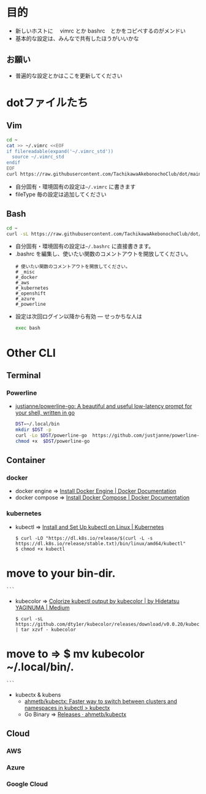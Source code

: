 # 目的
- 新しいホストに　 vimrc とか bashrc　とかをコピペするのがメンドい
- 基本的な設定は、みんなで共有したほうがいいかな

## お願い
- 普遍的な設定とかはここを更新してください

# dotファイルたち
## Vim
```bash
cd ~
cat >> ~/.vimrc <<EOF
if filereadable(expand('~/.vimrc_std'))
  source ~/.vimrc_std
endif
EOF
curl https://raw.githubusercontent.com/TachikawaAkebonochoClub/dot/main/vimrc_std -sLo ~/.vimrc_std
```
- 自分固有・環境固有の設定は`~/.vimrc` に書きます
- fileType 毎の設定は追加してください


## Bash

```bash
cd ~
curl -sL https://raw.githubusercontent.com/TachikawaAkebonochoClub/dot/main/bashup.sh | bash -
```

- 自分固有・環境固有の設定は`~/.bashrc` に直接書きます。
- .bashrc を編集し、使いたい関数のコメントアウトを開放してください。
    ```
    # 使いたい関数のコメントアウトを開放してください。
    # _misc
    #_docker
    #_aws
    #_kubernetes
    #_openshift
    #_azure
    #_powerline
    ```
- 設定は次回ログイン以降から有効
― せっかちな人は
    ```bash
    exec bash
    ```

# Other CLI
## Terminal
### Powerline
- [justjanne/powerline-go: A beautiful and useful low-latency prompt for your shell, written in go](https://github.com/justjanne/powerline-go)

    ```bash
    DST=~/.local/bin
    mkdir $DST -p
    curl -Lo $DST/powerline-go  https://github.com/justjanne/powerline-go/releases/latest/download/powerline-go-linux-amd64
    chmod +x  $DST/powerline-go
    ```

## Container
### docker
- docker engine => [Install Docker Engine | Docker Documentation](https://docs.docker.com/engine/install/)
- docker compose => [Install Docker Compose | Docker Documentation](https://docs.docker.com/compose/install/)

### kubernetes
- kubectl => [Install and Set Up kubectl on Linux | Kubernetes](https://kubernetes.io/docs/tasks/tools/install-kubectl-linux/)
    ```
    $ curl -LO "https://dl.k8s.io/release/$(curl -L -s https://dl.k8s.io/release/stable.txt)/bin/linux/amd64/kubectl"
    $ chmod +x kubectl
# move to your bin-dir.
    ```

- kubecolor => [Colorize kubectl output by kubecolor | by Hidetatsu YAGINUMA | Medium](https://dty1er.medium.com/colorize-kubectl-output-by-kubecolor-2c222af3163a)
    ```console
    $ curl -sL https://github.com/dty1er/kubecolor/releases/download/v0.0.20/kubecolor_0.0.20_Linux_x86_64.tar.gz | tar xzvf - kubecolor
# move to => $ mv kubecolor  ~/.local/bin/.
    ```
- kubectx & kubens 
    - [ahmetb/kubectx: Faster way to switch between clusters and namespaces in kubectl > kubectx ](https://github.com/ahmetb/kubectx#installation)
    - Go Binary => [Releases · ahmetb/kubectx](https://github.com/ahmetb/kubectx/releases)


    
## Cloud
### AWS
### Azure
### Google Cloud 
